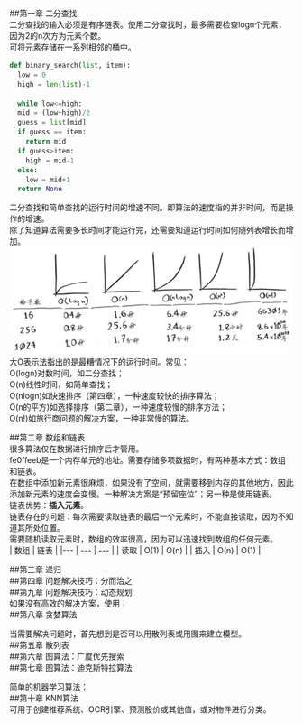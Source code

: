 ##第一章 二分查找  
二分查找的输入必须是有序链表。使用二分查找时，最多需要检查logn个元素，因为2的n次方为元素个数。  
可将元素存储在一系列相邻的桶中。  
```python
def binary_search(list, item):
  low = 0
  high = len(list)-1
  
  while low<=high:
  mid = (low+high)/2
  guess = list[mid]
  if guess == item:
    return mid
  if guess>item:
    high = mid-1
  else:
    low = mid+1
  return None
```
二分查找和简单查找的运行时间的增速不同。即算法的速度指的并非时间，而是操作的增速。  
除了知道算法需要多长时间才能运行完，还需要知道运行时间如何随列表增长而增加。  
![](scripts/不同复杂度下的增速.png)
大O表示法指出的是最糟情况下的运行时间。常见：  
O(logn)对数时间，如二分查找；  
O(n)线性时间，如简单查找；  
O(nlogn)如快速排序（第四章），一种速度较快的排序算法；  
O(n的平方)如选择排序（第二章），一种速度较慢的排序方法；  
O(n!)如旅行商问题的解决方案，一种非常慢的算法。  

##第二章 数组和链表  
很多算法仅在数据进行排序后才管用。  
fe0ffeeb是一个内存单元的地址。需要存储多项数据时，有两种基本方式：数组和链表。  
在数组中添加新元素很麻烦，如果没有了空间，就需要移到内存的其他地方，因此添加新元素的速度会变慢。一种解决方案是“预留座位”；另一种是使用链表。  
链表优势：**插入元素**。  
链表存在的问题：每次需要读取链表的最后一个元素时，不能直接读取，因为不知道其所处位置。  
需要随机读取元素时，数组的效率很高，因为可以迅速找到数组的任何元素。  
| 数组 | 链表 |
|--- | --- | --- |
| 读取 | O(1) | O(n) |
| 插入 | O(n) | O(1) |

##第三章 递归  
##第四章 问题解决技巧：分而治之  
##第九章 问题解决技巧：动态规划  
如果没有高效的解决方案，使用：  
##第八章 贪婪算法  

当需要解决问题时，首先想到是否可以用散列表或用图来建立模型。  
##第五章 散列表  
##第六章 图算法：广度优先搜索  
##第七章 图算法：迪克斯特拉算法  

简单的机器学习算法：  
##第十章 KNN算法  
可用于创建推荐系统、OCR引擎、预测股价或其他值，或对物件进行分类。  
